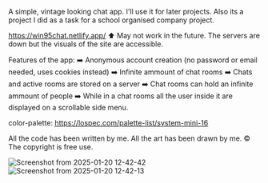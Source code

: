 A simple, vintage looking chat app. I'll use it for later projects. Also its a project I did as a task for a school organised company project.

https://win95chat.netlify.app/ 
⬆️ May not work in the future. The servers are down but the visuals of the site are accessible.

Features of the app:
➡️ Anonymous account creation (no password or email needed, uses cookies instead)
➡️ Infinite ammount of chat rooms
➡️ Chats and active rooms are stored on a server
➡️ Chat rooms can hold an infinite ammount of people
➡️ While in a chat rooms all the user inside it are displayed on a scrollable side menu.

color-palette: https://lospec.com/palette-list/system-mini-16

All the code has been written by me. All the art has been drawn by me.
©️ The copyright is free use.

![Screenshot from 2025-01-20 12-42-42](https://github.com/user-attachments/assets/69e8694c-142f-4128-ab4a-c52147d6896d)
![Screenshot from 2025-01-20 12-42-13](https://github.com/user-attachments/assets/3517aff2-bbdc-4336-b747-50fac9e4dbd6)

